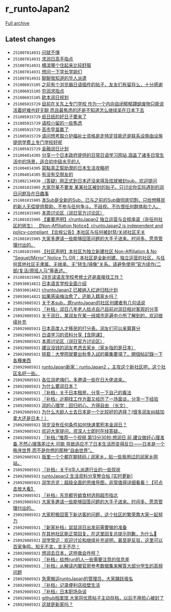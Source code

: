 # r_runtoJapan2

[Full archive](archive.md)

## Latest changes

- `251007014931` [问就不懂](../posts/r_runtoJapan2/251006154502_1nzmoez.md)
- `251007014931` [求润日高手指点](../posts/r_runtoJapan2/251006135742_1nzjslp.md)
- `251007014931` [横滨哪个住起来比较舒服](../posts/r_runtoJapan2/251006103231_1nzfert.md)
- `251007014931` [想问一下学长学姐们](../posts/r_runtoJapan2/251006105314_1nzfrqo.md)
- `251007014931` [聊聊我知道的华人派遣](../posts/r_runtoJapan2/251006032817_1nz8h7x.md)
- `251006015105` [之前有个浏览器日语插件的帖子，友友们有留存么，十分感谢](../posts/r_runtoJapan2/251005173052_1nyuf7b.md)
- `251006015105` [穷润求指点](../posts/r_runtoJapan2/251005183301_1nyw3f3.md)
- `251006015105` [欧本润日规划](../posts/r_runtoJapan2/251005111048_1nylfci.md)
- `251005015729` [目前在关东上专门学校 作为一个内向自闭郁郁蹲蛆废物只能说活着好难也好无聊 而且最焦虑的还是不知道怎么继续呆在日本下去](../posts/r_runtoJapan2/251004042703_1nxkixd.md)
- `251005015729` [纸日纸的好日子要来了](../posts/r_runtoJapan2/251004083828_1nxoowl.md)
- `251005015729` [语校小留的一些焦虑](../posts/r_runtoJapan2/251004045610_1nxl1h2.md)
- `251005015729` [高市早苗赢了](../posts/r_runtoJapan2/251004055841_1nxm3u2.md)
- `251005015729` [请问想考取介护福祉士资格是走特定技能还是联系设施由设施提供学费上专门学校好呢](../posts/r_runtoJapan2/251004110330_1nxr1d9.md)
- `251005015729` [金融润日计划](../posts/r_runtoJapan2/251003112249_1nwwe5a.md)
- `251004014305` [分享一个日本政府提供的日常日语学习网站,涵盖了诸多日常生活中的场景，适合初中级水平的人](../posts/r_runtoJapan2/251003081731_1nwtb9t.md)
- `251004014305` [寫點真正幫助潤的日本生活攻略吧](../posts/r_runtoJapan2/251003080457_1nwt4fr.md)
- `251004014305` [有没有交朋友的](../posts/r_runtoJapan2/251003124032_1nwy0ve.md)
- `251002134938` [（答疑）刚正式到日本还没来得及炫就被封sub，欢迎提问](../posts/r_runtoJapan2/251002130800_1nw3atz.md)
- `251001015905` [大家尽量不要发 某某社区被封的贴子。只讨论你实际遇到的润日问题及在日趣事](../posts/r_runtoJapan2/250930071646_1nu6lxa.md)
- `251001015905` [本Sub是全新的Sub，已与之前的Sub做彻底切割，只给想移民的新人无偿提供帮助，不参与任何争斗。不歧视、不仇恨任何群体和个人。](../posts/r_runtoJapan2/250930040700_1nu3f8g.md)
- `251001015905` [本周讨论区（润日官方讨论区）](../posts/r_runtoJapan2/250928101514_1nskq1l.md)
- `251001015905` [【重要声明】r/runtoJapan2 独立运营与合规承诺（非任何社区的转生）  【Non-Affiliation Notice】r/runtoJapan2 is independent and policy-compliant  【合规公告】本社区与任何被封禁/关闭社区无关](../posts/r_runtoJapan2/250930143030_1nuer4m.md)
- `251001015905` [大家多邀请一些能够回答问题的大手子进来。时间多、愿意管理付出的。](../posts/r_runtoJapan2/250928013842_1nsc1pu.md)
- `251001015905` [【社区声明】本社区为独立新建社区 Non-Affiliation & No “Sequel/Mirror” Notice       TL;DR：本社区是全新创建、独立运营的社区，与任何其他社区无隶属、无继承、无“转生/镜像”关系。请避免使用“官方续作/二部/复活/原班人马”等表述。](../posts/r_runtoJapan2/250930073117_1nu6u3k.md)
- `251001015905` [28岁读语言学校考修士还是直接找工作？](../posts/r_runtoJapan2/250930074325_1nu70sl.md)
- `250930014821` [日本语言学校全面介绍](../posts/r_runtoJapan2/250929175544_1ntp0ke.md)
- `250930014821` [r/runtoJapan2 已被纳入红迪归档计划](../posts/r_runtoJapan2/250929092121_1ntddsy.md)
- `250930014821` [如果感染梅治愈了，还能入籍家乡吗？](../posts/r_runtoJapan2/250929231125_1ntx4md.md)
- `250929085921` [关于本sub，原runtoJapan的社区创建者有几句话说](../posts/r_runtoJapan2/250925124249_1nq5qg2.md)
- `250929085921` [『补档』润日八年老人给点自己目前对润日相对客观的分享](../posts/r_runtoJapan2/250925110149_1nq3pyf.md)
- `250929085921` [关于润日，某润友在某一线城市逛遍中介所了解到的，欢迎继续补充](../posts/r_runtoJapan2/250928051902_1nsg3cd.md)
- `250929085921` [日本高度人才移民的打分表。润友们可以来算算分](../posts/r_runtoJapan2/250928173737_1nsuexf.md)
- `250929085921` [日语学习的资料分享【含网课】](../posts/r_runtoJapan2/250928173909_1nsugd8.md)
- `250929085921` [本周讨论区（润日官方讨论区）](../posts/r_runtoJapan2/250928101514_1nskq1l.md)
- `250929085921` [建议没钱的润友考虑去家乡（家乡指的是日本）](../posts/r_runtoJapan2/250928172614_1nsu49s.md)
- `250929085921` [转载：大學院就要出秋季入試的募集要項了，開個帖記錄一下各種東西](../posts/r_runtoJapan2/250928051649_1nsg213.md)
- `250929085921` [runtoJapan新家：runtoJapan2 ，主攻这个新社区吧，这个社区名好一些。](../posts/r_runtoJapan2/250925063556_1npzkh1.md)
- `250929085921` [各位润老嗨们，多邀请一些在日大佬进来。](../posts/r_runtoJapan2/250927140614_1nrw4en.md)
- `250929085921` [为什么要润日本？](../posts/r_runtoJapan2/250927140758_1nrw5vp.md)
- `250929085921` [『补档』关于日本租房，分享一下自己的看法](../posts/r_runtoJapan2/250925105113_1nq3ivm.md)
- `250929085921` [『补档』近期找工作方面又经历了一场面谈，分享一下经验](../posts/r_runtoJapan2/250928065607_1nshntt.md)
- `250929085921` [润的心理学：回归初心、方得自由 （长文）](../posts/r_runtoJapan2/250927145217_1nrx6yl.md)
- `250929085921` [为什么大龄人士去日本是一个比较好的选择？(很多润友纠结加拿大还是日本！）](../posts/r_runtoJapan2/250928174213_1nsuj4l.md)
- `250929085921` [18岁没有任何条件如何快速累积本金润日？](../posts/r_runtoJapan2/250925205332_1nqibuf.md)
- `250929085921` [欢迎大家提问，资深人士即时在线答疑。](../posts/r_runtoJapan2/250925155851_1nqamex.md)
- `250929085921` [『补档』”推荐一个视频,第13分30秒:想润日 前,建议做好心理准备,不然心理落差过大,可能 导致适应不了日本生活而变得反日——日本是一个 秩序世界,而不是你想的那种“自由世界”。](../posts/r_runtoJapan2/250925110002_1nq3old.md)
- `250929085921` [版里一个个都在聊转码 / 润家乡，贴一些我用过的润家乡网站。](../posts/r_runtoJapan2/250928172135_1nstzxy.md)
- `250929085921` [『补档』关于it华人派遣行业的一些现状](../posts/r_runtoJapan2/250926054101_1nqt9r0.md)
- `250929085921` [runtoJapan2 生活资料分享整合帖 [实时更新]](../posts/r_runtoJapan2/250926053006_1nqt3ck.md)
- `250929085921` [润学总览：超级全面的思维导图，非常值得详细看看！【可点击放大看】](../posts/r_runtoJapan2/250928175023_1nsuqdd.md)
- `250929085921` [『补档』东京都穷蛆食材选购超市指北](../posts/r_runtoJapan2/250926065804_1nquikv.md)
- `250929085921` [大家多邀请一些能够回答问题的大手子进来。时间多、愿意管理付出的。](../posts/r_runtoJapan2/250928013842_1nsc1pu.md)
- `250929085921` [大家积极回答下新访客的问题，这个社区的繁荣靠大家一起努力](../posts/r_runtoJapan2/250926123203_1nr03ls.md)
- `250929085921` [『新家补档』鼠鼠润日出发前需要做的准备](../posts/r_runtoJapan2/250925104052_1nq3cl2.md)
- `250929085921` [在其他社区能正常回复，在这里回复总提示抱歉，为什么🧐](../posts/r_runtoJapan2/250928152259_1nsr2e7.md)
- `250929085921` [润学常识：欢迎讨论和继续补充说明，甚至是反驳，这里可以百家争鸣，知无不言，言无不尽！](../posts/r_runtoJapan2/250928174806_1nsuod7.md)
- `250929085921` [想润去日本，这样做会咋样？](../posts/r_runtoJapan2/250925191914_1nqfwcc.md)
- `250929085921` [『补档』给想run的人一些需要注意的信息差](../posts/r_runtoJapan2/250928065121_1nshl4i.md)
- `250929085921` [『补档』从解读内閣官房参考数据集来解答大部分学生的高频问题](../posts/r_runtoJapan2/250926052006_1nqsxb6.md)
- `250929085921` [急需搬运runtoJapan的管理员，大家踊跃报名](../posts/r_runtoJapan2/250925075520_1nq0s1f.md)
- `250929085921` [『补档』记录便利店挂壁生活](../posts/r_runtoJapan2/250925105526_1nq3lkc.md)
- `250929085921` [『补档』日本职场杂谈](../posts/r_runtoJapan2/250926052858_1nqt2no.md)
- `250929085921` [github档案馆,大家将优质帖子主动存档，以后不用担心被封了](../posts/r_runtoJapan2/250925122927_1nq5fxf.md)
- `250929085921` [这就是新家吗？](../posts/r_runtoJapan2/250926062152_1nqty11.md)
